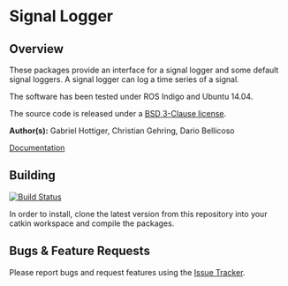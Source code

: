 # Signal Logger

## Overview

These packages provide an interface for a signal logger and some default signal loggers. A signal logger can log a time series of a signal.

The software has been tested under ROS Indigo and Ubuntu 14.04.

The source code is released under a [BSD 3-Clause license](LICENSE).

**Author(s):** Gabriel Hottiger, Christian Gehring, Dario Bellicoso

[Documentation](http://docs.leggedrobotics.com/signal_logger_doc/)

## Building

[![Build Status](https://ci.leggedrobotics.com/buildStatus/icon?job=bitbucket_leggedrobotics/signal_logger/master)](https://ci.leggedrobotics.com/job/bitbucket_leggedrobotics/job/signal_logger/job/master/)

In order to install, clone the latest version from this repository into your catkin workspace and compile the packages.

## Bugs & Feature Requests

Please report bugs and request features using the [Issue Tracker](https://bitbucket.org/leggedrobotics/signal_logger/issues).